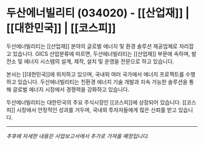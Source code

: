# 두산에너빌리티 (034020) - [[산업재]] | [[대한민국]] | [[코스피]]

두산에너빌리티는 [[산업재]] 분야의 글로벌 에너지 및 환경 솔루션 제공업체로 자리잡고 있습니다. GICS 산업분류에 따르면, 두산에너빌리티는 [[산업재]] 부문에 속하며, 발전소 및 에너지 시스템의 설계, 제작, 설치 및 운영을 전문으로 하고 있습니다.

본사는 [[대한민국]]에 위치하고 있으며, 국내외 여러 국가에서 에너지 프로젝트를 수행하고 있습니다. 두산에너빌리티는 친환경 에너지 기술 개발과 지속 가능한 솔루션을 통해 글로벌 에너지 시장에서 경쟁력을 강화하고 있습니다.

두산에너빌리티는 대한민국의 주요 주식시장인 [[코스피]]에 상장되어 있습니다. [[코스피]] 시장에서 안정적인 성과를 거두며, 국내외 투자자들에게 많은 신뢰를 받고 있습니다.

---

*추후에 자세한 내용은 사업보고서에서 추가로 가져올 예정입니다.*
